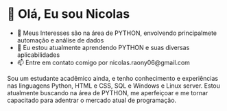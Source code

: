 <h1>👋 Olá, Eu sou Nicolas </h1>

<ul>
  <li>👀 Meus Interesses são na área de PYTHON, envolvendo principalmete automação e análise de dados</li>
  <li>🌱 Eu estou atualmente aprendendo PYTHON e suas diversas aplicabilidades</li>
  <li>📫 Entre em contato comigo por nicolas.raony06@gmail.com</li>
</ul>

<p>Sou um estudante acadêmico ainda, e tenho conhecimento e experiências nas linguagens Python, HTML e CSS, SQL e Windows e Linux server. Estou atualmente buscando na área de PYTHON, me aperfeiçoar e me tornar capacitado para adentrar o mercado atual de programação.</p>
<!---
NicolasRaony06/NicolasRaony06 is a ✨ special ✨ repository because its `README.md` (this file) appears on your GitHub profile.
You can click the Preview link to take a look at your changes.
--->
